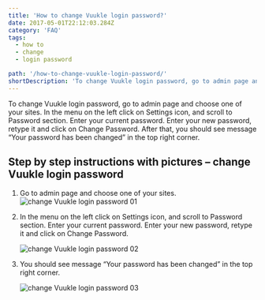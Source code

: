 ```yaml
---
title: 'How to change Vuukle login password?'
date: 2017-05-01T22:12:03.284Z
category: 'FAQ'
tags:
  - how to
  - change
  - login password

path: '/how-to-change-vuukle-login-password/'
shortDescription: 'To change Vuukle login password, go to admin page and choose one of your sites. In the menu on the left click on Settings icon, and scroll to Password  section. '
---
```


To change Vuukle login password, go to admin page and choose one of your sites. In the menu on the left click on Settings icon, and scroll to Password section. Enter your current password. Enter your new password, retype it and click on Change Password. After that, you should see message “Your password has been changed” in the top right corner.

## Step by step instructions with pictures – change Vuukle login password

1. Go to admin page and choose one of your sites.
   ![change Vuukle login password 01](/img/how-to-change-vuukle-login-password-img-1.jpg)

2. In the menu on the left click on Settings icon, and scroll to Password section. Enter your current password. Enter your new password, retype it and click on Change Password.

   ![change Vuukle login password 02](/img/how-to-change-vuukle-login-password-img-2.jpg)

3. You should see message “Your password has been changed” in the top right corner.

   ![change Vuukle login password 03](/img/how-to-change-vuukle-login-password-img-3.jpg)
